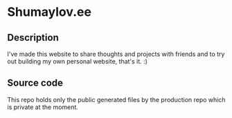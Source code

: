# Shumaylov.ee 

## Description 

I've made this website to share thoughts and projects with friends and to try out building my own personal website, that's it. :)

## Source code 

This repo holds only the public generated files by the production repo which is private at the moment.
